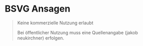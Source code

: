 # BSVG Ansagen
> Keine kommerzielle Nutzung erlaubt
> 
> Bei öffentlicher Nutzung muss eine Quellenangabe (jakob neukirchner) erfolgen.
